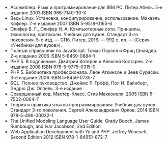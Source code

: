 * Ассемблер. Язык и программирование для IBM PC. Питер Абель. 5-е издание 2003 ISBN 966-7140-30-X
* Весь Linux. Установка, конфигурирование, использование. Михаэль Кофлер. 7-е издание 2007 ISBN 5-9518-0165-6
* Олифер В. Г., Олифер Н. А. Компьютерные сети. Принципы, технологии, протоколы. Учебник для вузов. Стандарт 3-го поколения. 5-е изд. — СПб. Питер, 2016. — 992 с. ил. — (Серия «Учебники для вузов»).
* Полный справочник по JavaScript. Томас Пауэлл и Фриц Шнайдер. 2-е издание 2006 ISBN 5-8459-0884-1
* PHP 5. В подлиннике. Дмитрий Котеров и Алексей Костарев. 2-е издание 2008 ISBN 978-5-9775-0315-0
* PHP 5. Библиотека профессионала. Леон Аткинсон и Зеев Сураски. 3-е издание 2006 ISBN 5-8459-0735-7
* SQL. Полное руководство. Джеймс Р. Грофф, Пол Н. Вайнберг, Эндрю Дж. Оппель. 3-е издание
* Совершенный код. Мастер-Класс. Стив Макконелл. 2005 ISBN 5-7502-0064-7
* Теория и практика языков программирования: Учебник для вузов. Стандарт 3-го поколения. Сергей Александрович Орлов. 2014 ISBN 978-5-496-00032-1
* The Unified Modeling Language User Guide. Grady Booch, James Rumbaugh, and Ivar Jacobson, 2nd Edition
* Web Application Development with Yii and PHP. Jeffrey Winesett. Second Edition 2012 ISBN 978-1-84951-872-7
